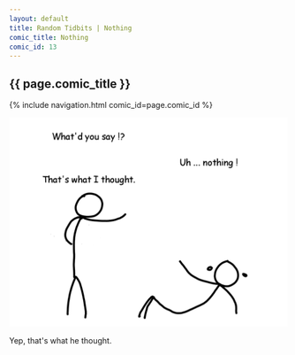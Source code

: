 ```yaml
---
layout: default
title: Random Tidbits | Nothing
comic_title: Nothing
comic_id: 13
---
```


## {{ page.comic_title }}

{% include navigation.html comic_id=page.comic_id %}

![](/assets/images/13.png)

Yep, that's what he thought.
